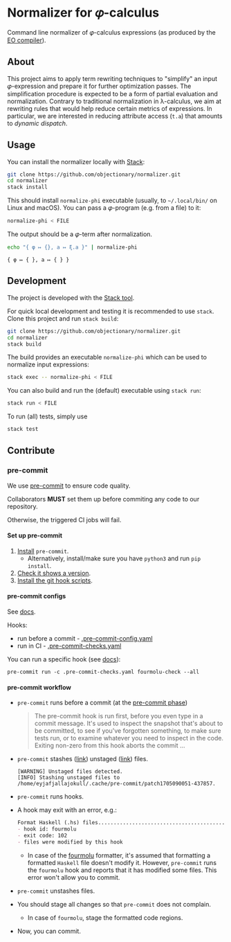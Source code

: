 # Normalizer for 𝜑-calculus

Command line normalizer of 𝜑-calculus expressions (as produced by the [EO compiler](https://github.com/objectionary/eo)).

## About

This project aims to apply term rewriting techniques to "simplify" an input 𝜑-expression
and prepare it for further optimization passes. The simplification procedure is expected
to be a form of partial evaluation and normalization.
Contrary to traditional normalization in λ-calculus, we aim at rewriting rules that would
help reduce certain metrics of expressions. In particular, we are interested in reducing
attribute access (`t.a`) that amounts to _dynamic dispatch_.

## Usage

You can install the normalizer locally with [Stack](https://docs.haskellstack.org/en/stable/README/):

```sh
git clone https://github.com/objectionary/normalizer.git
cd normalizer
stack install
```

This should install `normalize-phi` executable (usually, to `~/.local/bin/` on Linux and macOS).
You can pass a 𝜑-program (e.g. from a file) to it:

```sh
normalize-phi < FILE
```

The output should be a 𝜑-term after normalization.

```sh
echo "{ φ ↦ {}, a ↦ ξ.a }" | normalize-phi
```

```
{ φ ↦ { }, a ↦ { } }
```

## Development

The project is developed with the [Stack tool](https://docs.haskellstack.org/en/stable/README/).

For quick local development and testing it is recommended to use `stack`. Clone this project and run `stack build`:

```sh
git clone https://github.com/objectionary/normalizer.git
cd normalizer
stack build
```

The build provides an executable `normalize-phi` which can be used to normalize input expressions:

```sh
stack exec -- normalize-phi < FILE
```

You can also build and run the (default) executable using `stack run`:

```sh
stack run < FILE
```

To run (all) tests, simply use

```sh
stack test
```

## Contribute

### pre-commit

We use [pre-commit](https://pre-commit.com/) to ensure code quality.

Collaborators **MUST** set them up before commiting any code to our repository.

Otherwise, the triggered CI jobs will fail.

#### Set up pre-commit

1. [Install](https://pre-commit.com/#installation) `pre-commit`.
    - Alternatively, install/make sure you have `python3` and run `pip install`.
1. [Check it shows a version](https://pre-commit.com/#1-install-pre-commit).
1. [Install the git hook scripts](https://pre-commit.com/#3-install-the-git-hook-scripts).

#### pre-commit configs

See [docs](https://pre-commit.com/#adding-pre-commit-plugins-to-your-project).

Hooks:

- run before a commit - [.pre-commit-config.yaml](.pre-commit-config.yaml)
- run in CI - [.pre-commit-checks.yaml](.pre-commit-checks.yaml)

You can run a specific hook (see [docs](https://pre-commit.com/#pre-commit-run)):

```console
pre-commit run -c .pre-commit-checks.yaml fourmolu-check --all
```

#### pre-commit workflow

- `pre-commit` runs before a commit (at the [pre-commit phase](https://git-scm.com/book/en/v2/Customizing-Git-Git-Hooks#_committing_workflow_hooks))
  > The pre-commit hook is run first, before you even type in a commit message. It's used to inspect the snapshot that's about to be committed, to see if you've forgotten something, to make sure tests run, or to examine whatever you need to inspect in the code. Exiting non-zero from this hook aborts the commit ...

- `pre-commit` stashes ([link](https://git-scm.com/docs/git-stash)) unstaged ([link](https://git-scm.com/book/en/v2/Getting-Started-What-is-Git%3F#_the_three_states)) files.

    ```console
    [WARNING] Unstaged files detected.
    [INFO] Stashing unstaged files to /home/eyjafjallajokull/.cache/pre-commit/patch1705090051-437857.
    ```

- `pre-commit` runs hooks.
- A hook may exit with an error, e.g.:

    ```md
    Format Haskell (.hs) files...............................................Failed
    - hook id: fourmolu
    - exit code: 102
    - files were modified by this hook
    ```

  - In case of the [fourmolu](https://github.com/fourmolu/fourmolu) formatter,
    it's assumed that formatting a formatted `Haskell` file doesn't modify it.
    However, `pre-commit` runs the `fourmolu` hook and reports that it has modified some files.
    This error won't allow you to commit.

- `pre-commit` unstashes files.

- You should stage all changes so that `pre-commit` does not complain.
  - In case of `fourmolu`, stage the formatted code regions.

- Now, you can commit.
